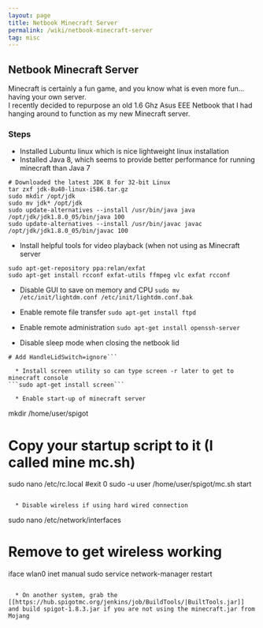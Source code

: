 ```yaml
---
layout: page
title: Netbook Minecraft Server
permalink: /wiki/netbook-minecraft-server
tag: misc
---
```


## Netbook Minecraft Server

Minecraft is certainly a fun game, and you know what is even more fun... having your own server.  
I recently decided to repurpose an old 1.6 Ghz Asus EEE Netbook that I had hanging around to function as my new Minecraft server.

### Steps
  * Installed Lubuntu linux which is nice lightweight linux installation
  * Installed Java 8, which seems to provide better performance for running minecraft than Java 7
```
# Downloaded the latest JDK 8 for 32-bit Linux
tar zxf jdk-8u40-linux-i586.tar.gz
sudo mkdir /opt/jdk
sudo mv jdk* /opt/jdk
sudo update-alternatives --install /usr/bin/java java /opt/jdk/jdk1.8.0_05/bin/java 100
sudo update-alternatives --install /usr/bin/javac javac /opt/jdk/jdk1.8.0_05/bin/javac 100
```

  * Install helpful tools for video playback (when not using as Minecraft server
```
sudo apt-get-repository ppa:relan/exfat
sudo apt-get install rcconf exfat-utils ffmpeg vlc exfat rcconf
```

  * Disable GUI to save on memory and CPU
```sudo mv /etc/init/lightdm.conf /etc/init/lightdm.conf.bak```

  * Enable remote file transfer
```sudo apt-get install ftpd```

  * Enable remote administration
```sudo apt-get install openssh-server```

  * Disable sleep mode when closing the netbook lid
```sudo nano /etc/systemd/logind.conf
# Add HandleLidSwitch=ignore```

  * Install screen utility so can type screen -r later to get to minecraft console
```sudo apt-get install screen```

  * Enable start-up of minecraft server
```
mkdir /home/user/spigot
# Copy your startup script to it (I called mine mc.sh)
sudo nano /etc/rc.local
#exit 0
sudo -u user /home/user/spigot/mc.sh start
```

  * Disable wireless if using hard wired connection
```
sudo nano /etc/network/interfaces
# Remove to get wireless working
iface wlan0 inet manual
sudo service network-manager restart
```

  * On another system, grab the [[https://hub.spigotmc.org/jenkins/job/BuildTools/|BuiltTools.jar]] and build spigot-1.8.3.jar if you are not using the minecraft.jar from Mojang